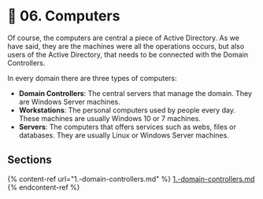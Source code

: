 # 📓 06. Computers

Of course, the computers are central a piece of Active Directory. As we have said, they are the machines were all the operations occurs, but also users of the Active Directory, that needs to be connected with the Domain Controllers.

In every domain there are three types of computers:

* **Domain Controllers**: The central servers that manage the domain. They are Windows Server machines.
* **Workstations**: The personal computers used by people every day. These machines are usually Windows 10 or 7 machines.
* **Servers**: The computers that offers services such as webs, files or databases. They are usually Linux or Windows Server machines.

## Sections

{% content-ref url="1.-domain-controllers.md" %}
[1.-domain-controllers.md](1.-domain-controllers.md)
{% endcontent-ref %}

